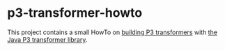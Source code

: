 p3-transformer-howto
====================

This project contains a small HowTo on [building P3 transformers](https://github.com/fusepoolP3/p3-transformer-howto/blob/master/transformer-howto.md) with [the Java P3 transformer library](transformer-howto/blob/master/transformer-howto.md).
